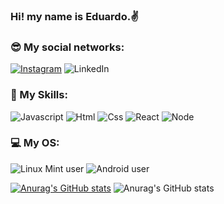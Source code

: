 ### Hi! my name is Eduardo.✌️ 

### 😎 My social networks: 
[![Instagram](https://img.shields.io/badge/Instagram-E4405F?style=for-the-badge&logo=instagram&logoColor=white)](https://www.instagram.com/eoeducosta/)
![LinkedIn](https://img.shields.io/badge/LinkedIn-0077B5?style=for-the-badge&logo=linkedin&logoColor=white)

### 🚀 My Skills:
![Javascript](https://img.shields.io/badge/JavaScript-F7DF1E?style=for-the-badge&logo=javascript&logoColor=black)
![Html](https://img.shields.io/badge/HTML5-E34F26?style=for-the-badge&logo=html5&logoColor=white)
![Css](https://img.shields.io/badge/CSS3-1572B6?style=for-the-badge&logo=css3&logoColor=white)
![React](https://img.shields.io/badge/React-20232A?style=for-the-badge&logo=react&logoColor=61DAFB)
![Node](https://img.shields.io/badge/Node.js-43853D?style=for-the-badge&logo=node.js&logoColor=white)

### 💻 My OS:
![Linux Mint user](https://img.shields.io/badge/Linux_Mint-87CF3E?style=for-the-badge&logo=linux-mint&logoColor=white)
![Android user](https://img.shields.io/badge/Android-3DDC84?style=for-the-badge&logo=android&logoColor=white)

[![Anurag's GitHub stats](https://github-readme-stats.vercel.app/api?username=edu94du)](https://github.com/edu94du/github-readme-stats)
![Anurag's GitHub stats](https://github-readme-stats.vercel.app/api/top-langs/?username=edu94du&theme=blue-green)

